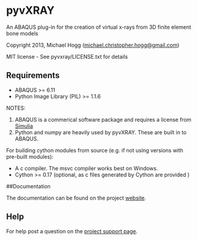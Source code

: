 
# pyvXRAY

An ABAQUS plug-in for the creation of virtual x-rays from 3D finite element bone models

Copyright 2013, Michael Hogg (michael.christopher.hogg@gmail.com)

MIT license - See pyvxray/LICENSE.txt for details

## Requirements

* ABAQUS >= 6.11
* Python Image Library (PIL) >= 1.1.6

NOTES:

1.  ABAQUS is a commerical software package and requires a license from [Simulia](http://www.3ds.com/products-services/simulia/overview/)
2.  Python and numpy are heavily used by pyvXRAY. These are built in to ABAQUS.

For building cython modules from source (e.g. if not using versions with pre-built modules):
* A c compiler. The msvc compiler works best on Windows.
* Cython >= 0.17 (optional, as c files generated by Cython are provided )

##Documentation

The documentation can be found on the project [website](https://code.google.com/p/pyvxray/).

## Help
 
For help post a question on the [project support page](https://groups.google.com/forum/#!forum/pyvxray).

